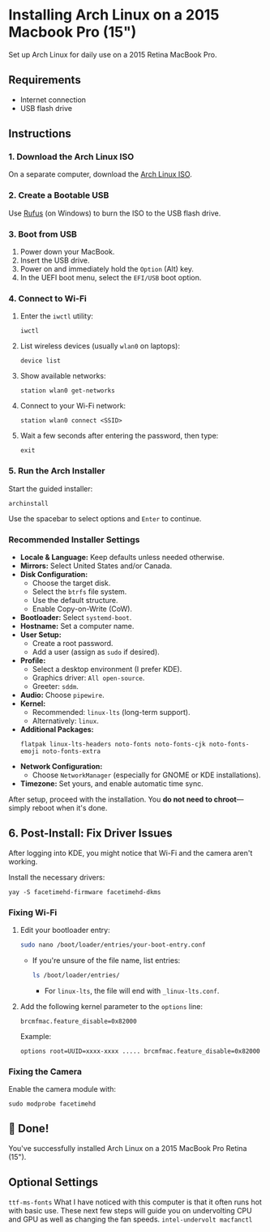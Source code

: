 # Installing Arch Linux on a 2015 Macbook Pro (15")

Set up Arch Linux for daily use on a 2015 Retina MacBook Pro.

## Requirements

- Internet connection  
- USB flash drive

## Instructions

### 1. Download the Arch Linux ISO

On a separate computer, download the [Arch Linux ISO](https://www.archlinux.org/download/).

### 2. Create a Bootable USB

Use [Rufus](https://rufus.ie/en/) (on Windows) to burn the ISO to the USB flash drive.

### 3. Boot from USB

1. Power down your MacBook.  
2. Insert the USB drive.  
3. Power on and immediately hold the `Option` (Alt) key.  
4. In the UEFI boot menu, select the `EFI/USB` boot option.
    
### 4. Connect to Wi-Fi

1. Enter the `iwctl` utility:
   ```
   iwctl
   ```
2. List wireless devices (usually `wlan0` on laptops):
   ```
   device list
   ```
3. Show available networks:
   ```
   station wlan0 get-networks
   ```
4. Connect to your Wi-Fi network:
   ```
   station wlan0 connect <SSID>
   ```
5. Wait a few seconds after entering the password, then type:
   ```
   exit
   ```
### 5. Run the Arch Installer

Start the guided installer:
```
archinstall
```

Use the spacebar to select options and `Enter` to continue.

### Recommended Installer Settings

- **Locale & Language:** Keep defaults unless needed otherwise.  
- **Mirrors:** Select United States and/or Canada.  
- **Disk Configuration:**
  - Choose the target disk.
  - Select the `btrfs` file system.
  - Use the default structure.
  - Enable Copy-on-Write (CoW).
- **Bootloader:** Select `systemd-boot`.
- **Hostname:** Set a computer name.
- **User Setup:**
  - Create a root password.
  - Add a user (assign as `sudo` if desired).
- **Profile:**
  - Select a desktop environment (I prefer KDE).
  - Graphics driver: `All open-source`.
  - Greeter: `sddm`.
- **Audio:** Choose `pipewire`.
- **Kernel:** 
  - Recommended: `linux-lts` (long-term support).
  - Alternatively: `linux`.
- **Additional Packages:**
  ```
  flatpak linux-lts-headers noto-fonts noto-fonts-cjk noto-fonts-emoji noto-fonts-extra
  ```
- **Network Configuration:**
  - Choose `NetworkManager` (especially for GNOME or KDE installations).
- **Timezone:** Set yours, and enable automatic time sync.

After setup, proceed with the installation. You **do not need to chroot**—simply reboot when it's done.

## 6. Post-Install: Fix Driver Issues

After logging into KDE, you might notice that Wi-Fi and the camera aren't working.
<!-- add how to install yay -->
Install the necessary drivers:
```
yay -S facetimehd-firmware facetimehd-dkms
```
### Fixing Wi-Fi

1. Edit your bootloader entry:
   ```bash
   sudo nano /boot/loader/entries/your-boot-entry.conf
   ```
   - If you're unsure of the file name, list entries:
     ```bash
     ls /boot/loader/entries/
     ```
     - For `linux-lts`, the file will end with `_linux-lts.conf`.

2. Add the following kernel parameter to the `options` line:
   ```
   brcmfmac.feature_disable=0x82000
   ```
   Example:
   ```
   options root=UUID=xxxx-xxxx ..... brcmfmac.feature_disable=0x82000
   ```
### Fixing the Camera

Enable the camera module with:
```
sudo modprobe facetimehd
```

## 🎉 Done!

You've successfully installed Arch Linux on a 2015 MacBook Pro Retina (15").

## Optional Settings
`ttf-ms-fonts`
What I have noticed with this computer is that it often runs hot with basic use. These next few steps will guide you on undervolting CPU and GPU as well as changing the fan speeds.
`intel-undervolt macfanctl`
